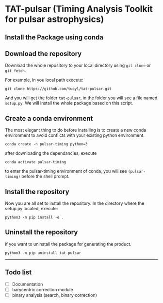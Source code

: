 # TAT-pulsar (Timing Analysis Toolkit for pulsar astrophysics)

## Install the Package using conda

## Download the repository

Download the whole repository to your local directory using `git clone` or `git fetch`.

For example, In you local path execute:

```plaintext
git clone https://github.com/tuoyl/tat-pulsar.git
```

And you will get the folder `tat-pulsar`, in the folder you will see a file named `setup.py`. We will install the whole package based on this script.

## Create a conda environment

The most elegant thing to do before installing is to create a new conda environment to avoid conflicts with your existing python environment.

```plaintext
conda create -n pulsar-timing python=3
```

after downloading the dependancies, execute

```plaintext
conda activate pulsar-timing
```

to enter the pulsar-timing environment of conda, you will see `(pulsar-timing)` before the shell prompt.

## Install the repository

Now you are all set to install the repository. In the directory where the setup.py located, execute:

```
python3 -m pip install -e .
```

## Uninstall the repository

if you want to uninstall the package for generating the product.

```
python3 -m pip uninstall tat-pulsar
```

---
## Todo list
- [ ] Documentation
- [ ] barycentric correction module
- [ ] binary analysis (search, binary correction)
